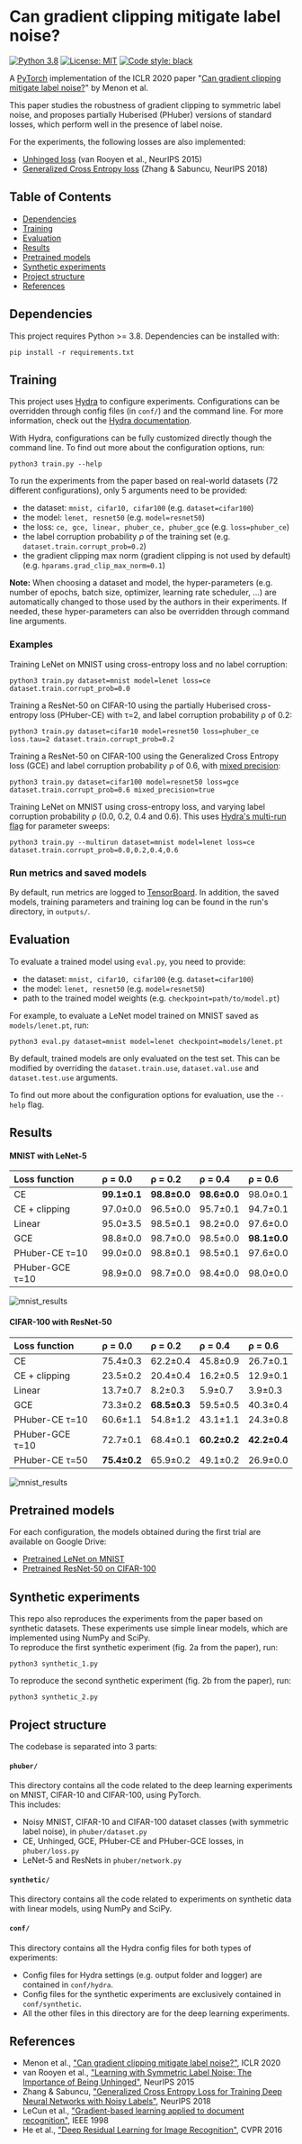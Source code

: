 # Can gradient clipping mitigate label noise?

[![Python 3.8](https://img.shields.io/badge/python-3.8-blue.svg)](https://www.python.org/downloads/release/python-380//)
[![License: MIT](https://img.shields.io/badge/License-MIT-yellow.svg)](https://opensource.org/licenses/MIT)
[![Code style: black](https://img.shields.io/badge/code%20style-black-000000.svg)](https://github.com/psf/black)


A [PyTorch](https://pytorch.org/) implementation of the ICLR 2020 paper "[Can gradient clipping mitigate label noise?](https://openreview.net/pdf?id=rklB76EKPr)" by Menon et al.

This paper studies the robustness of gradient clipping to symmetric label noise, and proposes partially Huberised (PHuber) versions of standard losses, which perform well in the presence of label noise.

For the experiments, the following losses are also implemented:
- [Unhinged loss](https://arxiv.org/abs/1505.07634v1) (van Rooyen et al., NeurIPS 2015)
- [Generalized Cross Entropy loss](https://arxiv.org/abs/1805.07836v4) (Zhang & Sabuncu, NeurIPS 2018)


## Table of Contents
- [Dependencies](#dependencies)
- [Training](#training)
- [Evaluation](#evaluation)
- [Results](#results)
- [Pretrained models](#pretrained-models)
- [Synthetic experiments](#synthetic-experiments)
- [Project structure](#project-structure)
- [References](#references)


## Dependencies
This project requires Python >= 3.8. Dependencies can be installed with:
```
pip install -r requirements.txt
```


## Training

This project uses [Hydra](https://hydra.cc/) to configure experiments. Configurations can be overridden through config files (in `conf/`) and the command line. For more information, check out the [Hydra documentation](https://hydra.cc/docs/intro/).

With Hydra, configurations can be fully customized directly though the command line. To find out more about the configuration options, run:
```
python3 train.py --help
```

To run the experiments from the paper based on real-world datasets  (72 different configurations), only 5 arguments need to be provided:
- the dataset: `mnist, cifar10, cifar100` (e.g. `dataset=cifar100`)
- the model: `lenet, resnet50` (e.g. `model=resnet50`)
- the loss: `ce, gce, linear, phuber_ce, phuber_gce` (e.g. `loss=phuber_ce`)
- the label corruption probability ρ of the training set (e.g. `dataset.train.corrupt_prob=0.2`)
- the gradient clipping max norm (gradient clipping is not used by default) (e.g. `hparams.grad_clip_max_norm=0.1`)

**Note:** When choosing a dataset and model, the hyper-parameters (e.g. number of epochs, batch size, optimizer, learning rate scheduler, ...) are automatically changed to those used by the authors in their experiments. If needed, these hyper-parameters can also be overridden through command line arguments.

### Examples

Training LeNet on MNIST using cross-entropy loss and no label corruption:
```
python3 train.py dataset=mnist model=lenet loss=ce dataset.train.corrupt_prob=0.0
```

Training a ResNet-50 on CIFAR-10 using the partially Huberised cross-entropy loss (PHuber-CE) with τ=2, and label corruption probability ρ of 0.2:

```
python3 train.py dataset=cifar10 model=resnet50 loss=phuber_ce loss.tau=2 dataset.train.corrupt_prob=0.2
```

Training a ResNet-50 on CIFAR-100 using the Generalized Cross Entropy loss (GCE) and label corruption probability ρ of 0.6, with [mixed precision](https://pytorch.org/blog/accelerating-training-on-nvidia-gpus-with-pytorch-automatic-mixed-precision/):

```
python3 train.py dataset=cifar100 model=resnet50 loss=gce dataset.train.corrupt_prob=0.6 mixed_precision=true
```

 Training LeNet on MNIST using cross-entropy loss, and varying label corruption probability ρ (0.0, 0.2, 0.4 and 0.6). This uses [Hydra's multi-run flag](https://hydra.cc/docs/tutorials/basic/running_your_app/multi-run) for parameter sweeps:

```
python3 train.py --multirun dataset=mnist model=lenet loss=ce dataset.train.corrupt_prob=0.0,0.2,0.4,0.6
```

### Run metrics and saved models
By default, run metrics are logged to [TensorBoard](https://www.tensorflow.org/tensorboard). In addition, the saved models, training parameters and training log can be found in the run's directory, in `outputs/`.


## Evaluation

To evaluate a trained model using `eval.py`, you need to provide:
- the dataset: `mnist, cifar10, cifar100` (e.g. `dataset=cifar100`)
- the model: `lenet, resnet50` (e.g. `model=resnet50`)
- path to the trained model weights (e.g. `checkpoint=path/to/model.pt`)

For example, to evaluate a LeNet model trained on MNIST saved as `models/lenet.pt`, run:
```
python3 eval.py dataset=mnist model=lenet checkpoint=models/lenet.pt
```

By default, trained models are only evaluated on the test set. This can be modified by overriding the `dataset.train.use`, `dataset.val.use` and `dataset.test.use` arguments.

To find out more about the configuration options for evaluation, use the `--help` flag.

## Results

#### MNIST with LeNet-5

| Loss function   | ρ = 0.0   | ρ = 0.2   | ρ = 0.4   | ρ = 0.6   |
|:----------------|:----------|:----------|:----------|:----------|
| CE              | **99.1±0.1** | **98.8±0.0** | **98.6±0.0** | 98.0±0.1  |
| CE + clipping   | 97.0±0.0  | 96.5±0.0  | 95.7±0.1  | 94.7±0.1  |
| Linear          | 95.0±3.5  | 98.5±0.1  | 98.2±0.0  | 97.6±0.0  |
| GCE             | 98.8±0.0  | 98.7±0.0  | 98.5±0.0  | **98.1±0.0** |
| PHuber-CE τ=10  | 99.0±0.0  | 98.8±0.1  | 98.5±0.1  | 97.6±0.0  |
| PHuber-GCE τ=10 | 98.9±0.0  | 98.7±0.0  | 98.4±0.0  | 98.0±0.0  |

![mnist_results](docs/mnist_comparison.png)


#### CIFAR-100 with ResNet-50

| Loss function   | ρ = 0.0   | ρ = 0.2   | ρ = 0.4   | ρ = 0.6   |
|:----------------|:----------|:----------|:----------|:----------|
| CE              | 75.4±0.3  | 62.2±0.4  | 45.8±0.9  | 26.7±0.1  |
| CE + clipping   | 23.5±0.2  | 20.4±0.4  | 16.2±0.5  | 12.9±0.1  |
| Linear          | 13.7±0.7  | 8.2±0.3   | 5.9±0.7   | 3.9±0.3   |
| GCE             | 73.3±0.2  | **68.5±0.3**  | 59.5±0.5  | 40.3±0.4  |
| PHuber-CE τ=10  | 60.6±1.1  | 54.8±1.2  | 43.1±1.1  | 24.3±0.8  |
| PHuber-GCE τ=10 | 72.7±0.1  | 68.4±0.1  | **60.2±0.2**  | **42.2±0.4**  |
| PHuber-CE τ=50  | **75.4±0.2**  | 65.9±0.2  | 49.1±0.2  | 26.9±0.0  |


![mnist_results](docs/cifar100_comparison.png)

## Pretrained models

For each configuration, the models obtained during the first trial are available on Google Drive:
- [Pretrained LeNet on MNIST](https://drive.google.com/drive/folders/1_sVDLPUqmIyRPMYD0tNTOR3V1PJATIJD?usp=sharing)
- [Pretrained ResNet-50 on CIFAR-100](https://drive.google.com/drive/folders/1Aas0q2LuaYr1ljHJXKTT4tIiwP0OzD3i?usp=sharing)


## Synthetic experiments

This repo also reproduces the experiments from the paper based on synthetic datasets. These experiments use simple linear models, which are implemented using NumPy and SciPy.  
To reproduce the first synthetic experiment (fig. 2a from the paper), run:
```
python3 synthetic_1.py
```
To reproduce the second synthetic experiment (fig. 2b from the paper), run:
```
python3 synthetic_2.py
```

## Project structure

The codebase is separated into 3 parts:

#### `phuber/`
This directory contains all the code related to the deep learning experiments on MNIST, CIFAR-10 and CIFAR-100, using PyTorch.   
This includes:
- Noisy MNIST, CIFAR-10 and CIFAR-100 dataset classes (with symmetric label noise), in `phuber/dataset.py`
- CE, Unhinged, GCE, PHuber-CE and PHuber-GCE losses, in `phuber/loss.py`
- LeNet-5 and ResNets in `phuber/network.py`


#### `synthetic/`
This directory contains all the code related to experiments on synthetic data with linear models, using NumPy and SciPy.


#### `conf/`
This directory contains all the Hydra config files for both types of experiments:
- Config files for Hydra settings (e.g. output folder and logger) are contained in `conf/hydra`.  
- Config files for the synthetic experiments are exclusively contained in `conf/synthetic`.  
- All the other files in this directory are for the deep learning experiments.


## References
- Menon et al., ["Can gradient clipping mitigate label noise?"](https://openreview.net/pdf?id=rklB76EKPr), ICLR 2020
- van Rooyen et al., ["Learning with Symmetric Label Noise: The Importance of Being Unhinged"](https://arxiv.org/abs/1505.07634v1), NeurIPS 2015
- Zhang & Sabuncu, ["Generalized Cross Entropy Loss for Training Deep Neural Networks with Noisy Labels"](https://arxiv.org/abs/1805.07836), NeurIPS 2018
- LeCun et al., ["Gradient-based learning applied to document recognition"](http://yann.lecun.com/exdb/publis/pdf/lecun-98.pdf), IEEE 1998
- He et al., ["Deep Residual Learning for Image Recognition"](https://arxiv.org/abs/1512.03385), CVPR 2016
